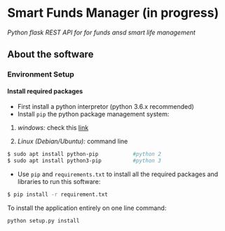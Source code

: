 # Smart Funds Manager (in progress)
*Python flask REST API for for funds ansd smart life management*

## About the software

### Environment Setup

#### Install required packages

* First install a python interpretor (python 3.6.x recommended)
* Install ```pip``` the python package management system:

1. *windows:* check this [link](https://github.com/BurntSushi/nfldb/wiki/Python-&-pip-Windows-installation)

2. *Linux (Debian/Ubuntu):* command line

```bash
$ sudo apt install python-pip       	#python 2
$ sudo apt install python3-pip          #python 3
```

* Use ```pip``` and ```requirements.txt``` to install all the required packages and libraries to run this software:

```bash
$ pip install -r requirement.txt
```

To install the application entirely on one line command:

```bash
python setup.py install
```
